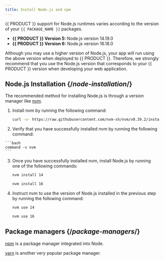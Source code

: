 ```yaml
---
title: Install Node.js and npm
---
```


{{ PRODUCT }} support for Node.js runtimes varies according to the version of your `{{ PACKAGE_NAME }}` packages.

-   **{{ PRODUCT }} Version 5:** Node.js version 14.19.0
-   **{{ PRODUCT }} Version 6:** Node.js version 16.18.0

Although you may use a higher version of Node.js, your app will run using the above version when deployed to {{ PRODUCT }}. Therefore, we strongly recommend that you use the Node.js version that corresponds to your {{ PRODUCT }} version when developing your web application.

## Node.js Installation {/*node-installation*/}

The recommended method for installing Node.js is through a version manager like [nvm](https://github.com/nvm-sh/nvm).

1.  Install nvm by running the following command:

    ```bash
    curl -o- https://raw.githubusercontent.com/nvm-sh/nvm/v0.39.2/install.sh | bash
    ```

2.   Verify that you have successfully installed nvm by running the following command:

    ```bash
    command -v nvm
    ```

3.  Once you have successfully installed nvm, install Node.js by running one of the following commands:

    <SnippetGroup>

    ```bash tabLabel={{ PRODUCT }}&nbsp;Version&nbsp;5
    nvm install 14
    ```
    ```bash tabLabel={{ PRODUCT }}&nbsp;Version&nbsp;6
    nvm install 16
    ```

    </SnippetGroup>

4.  Instruct nvm to use the version of Node.js installed in the previous step by running the following command:

    <SnippetGroup>

    ```bash tabLabel={{ PRODUCT }}&nbsp;Version&nbsp;5
    nvm use 14
    ```

    ```bash tabLabel={{ PRODUCT }}&nbsp;Version&nbsp;6
    nvm use 16
    ```
    </SnippetGroup>

## Package managers {/*package-managers*/}

[npm](https://www.npmjs.com/) is a package manager integrated into Node.

[yarn](https://classic.yarnpkg.com/en/docs/cli/) is another very popular package manager.

